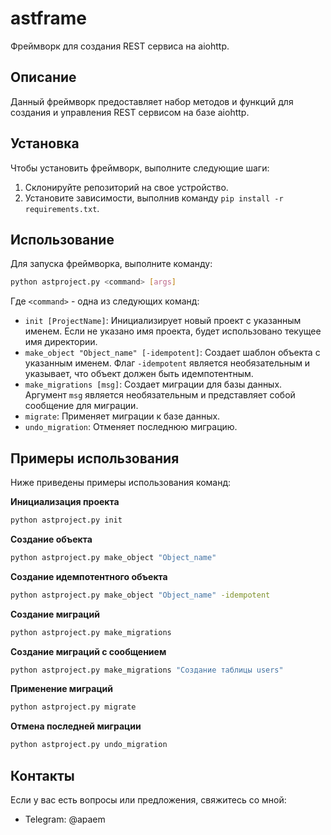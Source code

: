 # astframe

Фреймворк для создания REST сервиса на aiohttp.

## Описание

Данный фреймворк предоставляет набор методов и функций для создания и управления REST сервисом на базе aiohttp.

## Установка

Чтобы установить фреймворк, выполните следующие шаги:

1. Склонируйте репозиторий на свое устройство.
2. Установите зависимости, выполнив команду `pip install -r requirements.txt`.

## Использование

Для запуска фреймворка, выполните команду:
```bash
python astproject.py <command> [args]
```

Где `<command>` - одна из следующих команд:

- `init [ProjectName]`: Инициализирует новый проект с указанным именем. Если не указано имя проекта, будет использовано текущее имя директории.
- `make_object "Object_name" [-idempotent]`: Создает шаблон объекта с указанным именем. Флаг `-idempotent` является необязательным и указывает, что объект должен быть идемпотентным.
- `make_migrations [msg]`: Создает миграции для базы данных. Аргумент `msg` является необязательным и представляет собой сообщение для миграции.
- `migrate`: Применяет миграции к базе данных.
- `undo_migration`: Отменяет последнюю миграцию.

## Примеры использования

Ниже приведены примеры использования команд:

**Инициализация проекта**
```bash
python astproject.py init
```
**Создание объекта**
```bash
python astproject.py make_object "Object_name"
```
**Создание идемпотентного объекта**
```bash
python astproject.py make_object "Object_name" -idempotent
```
**Создание миграций**
```bash
python astproject.py make_migrations
```
**Создание миграций с сообщением**
```bash
python astproject.py make_migrations "Создание таблицы users"
```
**Применение миграций**
```bash
python astproject.py migrate
```
**Отмена последней миграции**
```bash
python astproject.py undo_migration
```

## Контакты

Если у вас есть вопросы или предложения, свяжитесь со мной:

- Telegram: @apaem

